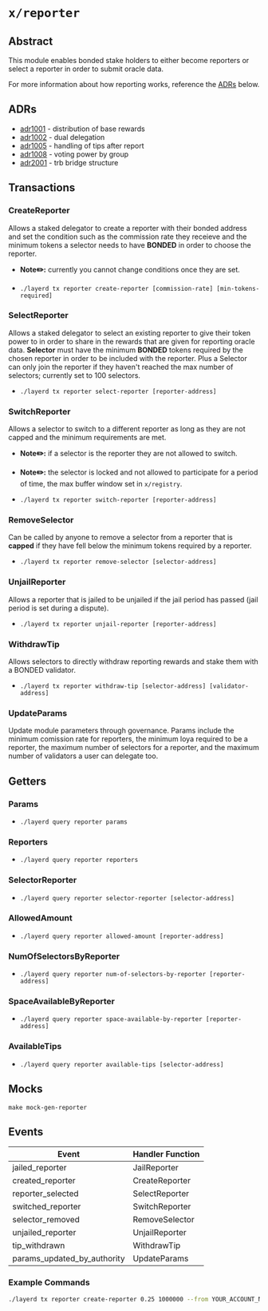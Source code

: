 # `x/reporter`

## Abstract

This module enables bonded stake holders to either become reporters or select a reporter in order to submit oracle data.

For more information about how reporting works, reference the [ADRs](#adrs) below.

## ADRs

- [adr1001](https://github.com/tellor-io/Layer/blob/main/docs/adr/adr1001.md) - distribution of base rewards
- [adr1002](https://github.com/tellor-io/Layer/blob/main/docs/adr/adr1002.md) - dual delegation
- [adr1005](https://github.com/tellor-io/Layer/blob/main/docs/adr/adr1005.md) - handling of tips after report
- [adr1008](https://github.com/tellor-io/Layer/blob/main/docs/adr/adr1008.md) - voting power by group
- [adr2001](https://github.com/tellor-io/Layer/blob/main/docs/adr/adr2001.md) - trb bridge structure

## Transactions

### CreateReporter
Allows a staked delegator to create a reporter with their bonded address and set the condition such as the commission rate they receieve and the minimum tokens a selector needs to have **BONDED** in order to choose the reporter.  
- **Note✏️:** currently you cannot change conditions once they are set.  

- `./layerd tx reporter create-reporter [commission-rate] [min-tokens-required]`

### SelectReporter
Allows a staked delegator to select an existing reporter to give their token power to in order to share in the rewards that are given for reporting oracle data. **Selector** must have the minimum **BONDED** tokens required by the chosen reporter in order to be included with the reporter. Plus a Selector can only join the reporter if they haven't reached the max number of selectors; currently set to 100 selectors.

- `./layerd tx reporter select-reporter [reporter-address]`

### SwitchReporter
Allows a selector to switch to a different reporter as long as they are not capped and the minimum requirements are met.  

- **Note✏️:** if a selector is the reporter they are not allowed to switch.
- **Note✏️:** the selector is locked and not allowed to participate for a period of time, the max buffer window set in `x/registry`.

- `./layerd tx reporter switch-reporter [reporter-address]`

### RemoveSelector
Can be called by anyone to remove a selector from a reporter that is **capped** if they have fell below the minimum tokens required by a reporter.

- `./layerd tx reporter remove-selector [selector-address]`

### UnjailReporter
Allows a reporter that is jailed to be unjailed if the jail period has passed (jail period is set during a dispute).

- `./layerd tx reporter unjail-reporter [reporter-address]`

### WithdrawTip
Allows selectors to directly withdraw reporting rewards and stake them with a BONDED validator.

- `./layerd tx reporter withdraw-tip [selector-address] [validator-address]`

### UpdateParams
Update module parameters through governance. Params include the minimum comission rate for reporters, the minimum loya required to be a reporter, the maximum number of selectors for a reporter, and the maximum number of validators a user can delegate too.

## Getters

### Params

- `./layerd query reporter params`

### Reporters

- `./layerd query reporter reporters`

### SelectorReporter

- `./layerd query reporter selector-reporter [selector-address]`

### AllowedAmount

- `./layerd query reporter allowed-amount [reporter-address]`

### NumOfSelectorsByReporter

- `./layerd query reporter num-of-selectors-by-reporter [reporter-address]`

### SpaceAvailableByReporter

- `./layerd query reporter space-available-by-reporter [reporter-address]`

### AvailableTips

- `./layerd query reporter available-tips [selector-address]`

## Mocks

`make mock-gen-reporter`

## Events
| Event | Handler Function |
|-------|-----------------|
| jailed_reporter | JailReporter |
| created_reporter | CreateReporter |
| reporter_selected | SelectReporter |
| switched_reporter | SwitchReporter |
| selector_removed | RemoveSelector |
| unjailed_reporter | UnjailReporter |
| tip_withdrawn | WithdrawTip |
| params_updated_by_authority | UpdateParams |

### Example Commands

```sh
./layerd tx reporter create-reporter 0.25 1000000 --from YOUR_ACCOUNT_NAME --chain-id layertest-3 --fees 10loya --yes
```
